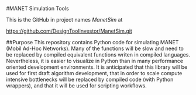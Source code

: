 #MANET Simulation Tools

This is the GitHub in project names *ManetSim* at

https://github.com/DesignToolInvestor/ManetSim.git

##Purpose
This repository contains Python code for simulating MANET (Mobil Ad-Hoc Networks).
Many of the functions will be slow and need to be replaced by compiled equivalent
functions writen in compiled languages.  Nevertheless, it is easier to visualize 
in Python than in many performance oriented development environments.  It is 
anticipated that this library will be used for first draft algorithm development, 
that in order to scale compute intensive bottlenecks will be replaced by compiled
code (with Python wrappers), and that it will be used for scripting workflows.


